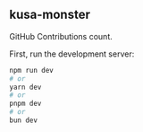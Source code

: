 ## kusa-monster

GitHub Contributions count.

First, run the development server:

```bash
npm run dev
# or
yarn dev
# or
pnpm dev
# or
bun dev
```
